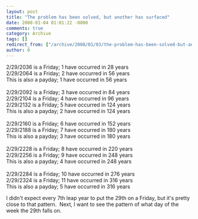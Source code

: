 ```yaml
---
layout: post
title: "The problem has been solved, but another has surfaced"
date: 2008-01-04 01:01:22 -0800
comments: true
category: Archive
tags: []
redirect_from: ["/archive/2008/01/03/the-problem-has-been-solved-but-another-has-surfaced.aspx/"]
author: 0
---
```

<!-- more -->
<p>2/29/2036 is a Friday; 1 have occurred in 28 years   <br />2/29/2064 is a Friday; 2 have occurred in 56 years    <br />This is also a payday; 1 have occurred in 56 years    <br />    <br />2/29/2092 is a Friday; 3 have occurred in 84 years    <br />2/29/2104 is a Friday; 4 have occurred in 96 years    <br />2/29/2132 is a Friday; 5 have occurred in 124 years    <br />This is also a payday; 2 have occurred in 124 years    <br />    <br />2/29/2160 is a Friday; 6 have occurred in 152 years    <br />2/29/2188 is a Friday; 7 have occurred in 180 years    <br />This is also a payday; 3 have occurred in 180 years    <br />    <br />2/29/2228 is a Friday; 8 have occurred in 220 years    <br />2/29/2256 is a Friday; 9 have occurred in 248 years    <br />This is also a payday; 4 have occurred in 248 years    <br />    <br />2/29/2284 is a Friday; 10 have occurred in 276 years    <br />2/29/2324 is a Friday; 11 have occurred in 316 years    <br />This is also a payday; 5 have occurred in 316 years</p>  <p>I didn't expect every 7th leap year to put the 29th on a Friday, but it's pretty close to that pattern.  Next, I want to see the pattern of what day of the week the 29th falls on.</p>

